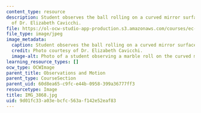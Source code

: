 ```yaml
---
content_type: resource
description: Student observes the ball rolling on a curved mirror surface. Photo courtesy
  of Dr. Elizabeth Cavicchi.
file: https://ol-ocw-studio-app-production.s3.amazonaws.com/courses/ec-050-recreate-experiments-from-history-inform-the-future-from-the-past-galileo-january-iap-2010/9d01fc33a03ebcfc563af142e52eaf83_IMG_3868.jpg
file_type: image/jpeg
image_metadata:
  caption: Student observes the ball rolling on a curved mirror surface.
  credit: Photo courtesy of Dr. Elizabeth Cavicchi.
  image-alt: Photo of a student observing a marble roll on the curved mirror surface.
learning_resource_types: []
ocw_type: OCWImage
parent_title: Observations and Motion
parent_type: CourseSection
parent_uid: 60d8ea65-c9fc-e44b-0958-399a36777ff3
resourcetype: Image
title: IMG_3868.jpg
uid: 9d01fc33-a03e-bcfc-563a-f142e52eaf83
---
```

